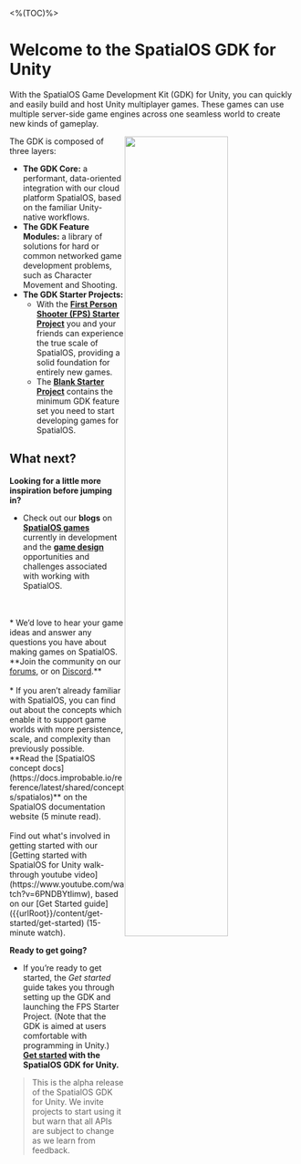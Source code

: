 <%(TOC)%>
# Welcome to the SpatialOS GDK for Unity

With the SpatialOS Game Development Kit (GDK) for Unity, you can quickly and easily build and host Unity multiplayer games. These games can use multiple server-side game engines across one seamless world to create new kinds of gameplay.

<img src="{{assetRoot}}assets/gdk-architecture.jpg" style="float: right; width: 60%; margin: 0 0 0 0;" />

The GDK is composed of three layers:

* **The GDK Core:** a performant, data-oriented integration with our cloud platform SpatialOS, based on the familiar Unity-native workflows.
* **The GDK Feature Modules:** a library of solutions for hard or common networked game development problems, such as Character Movement and Shooting.
* **The GDK Starter Projects:**
	* With the [**First Person Shooter (FPS) Starter Project**]({{urlRoot}}/projects/fps/overview) you and your friends can experience the true scale of SpatialOS, providing a solid foundation for entirely new games.
	* The [**Blank Starter Project**]({{urlRoot}}/projects/blank/overview) contains the minimum GDK feature set you need to start developing games for SpatialOS.

## What next?

**Looking for a little more inspiration before jumping in?**

* Check out our **blogs** on **<a href="https://improbable.io/games/blog/category/featured-games" data-track-link="Featured Games Clicked|product=Docs" target="_blank">SpatialOS games</a>** currently in development and the **<a href="https://improbable.io/games/blog/category/game-design" data-track-link="Game Design Clicked|product=Docs" target="_blank">game design</a>** opportunities and challenges associated with working with SpatialOS. 
<br/>
<br/>
* We’d love to hear your game ideas and answer any questions you have about making games on SpatialOS. <br/>
**Join the community on our <a href="https://forums.improbable.io" data-track-link="Join Forums Clicked|product=Docs" target="_blank">forums</a>, or on <a href="https://discord.gg/vAT7RSU" data-track-link="Join Discord Clicked|product=Docs|platform=Win|label=Win" target="_blank">Discord</a>.**
<br/>
<br/>
* If you aren’t already familiar with SpatialOS, you can find out about the concepts which enable it to support game worlds with more persistence, scale, and complexity than previously possible.
<br/> **Read the [SpatialOS concept docs](https://docs.improbable.io/reference/latest/shared/concepts/spatialos)** on the SpatialOS documentation website (5 minute read).
<br/>
<br/>
Find out what's involved in getting started with our [Getting started with SpatialOS for Unity walk-through youtube video](https://www.youtube.com/watch?v=6PNDBYtIimw), based on our [Get Started guide]({{urlRoot}}/content/get-started/get-started) (15-minute watch).

**Ready to get going?**

* If you’re ready to get started, the _Get started_  guide takes you through setting up the GDK and launching the  FPS Starter Project. (Note that the GDK is aimed at users comfortable with programming in Unity.) <br/>
**[Get started]({{urlRoot}}/content/get-started/get-started) with the SpatialOS GDK for Unity.**


>This is the alpha release of the SpatialOS GDK for Unity. We invite projects to start using it but warn that all APIs are subject to change as we learn from feedback.
